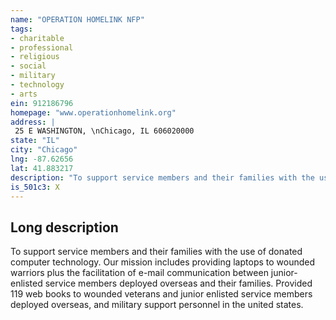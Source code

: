 ```yaml
---
name: "OPERATION HOMELINK NFP"
tags:
- charitable
- professional
- religious
- social
- military
- technology
- arts
ein: 912186796
homepage: "www.operationhomelink.org"
address: |
 25 E WASHINGTON, \nChicago, IL 606020000
state: "IL"
city: "Chicago"
lng: -87.62656
lat: 41.883217
description: "To support service members and their families with the use of donated computer technology. Our mission includes providing laptops to wounded warriors plus the facilitation of e-mail communication between junior-enlisted service members deployed overseas and their families. "
is_501c3: X
---
```


## Long description

To support service members and their families with the use of donated computer technology. Our mission includes providing laptops to wounded warriors plus the facilitation of e-mail communication between junior-enlisted service members deployed overseas and their families. Provided 119 web books to wounded veterans and junior enlisted service members deployed overseas, and military support personnel in the united states. 
